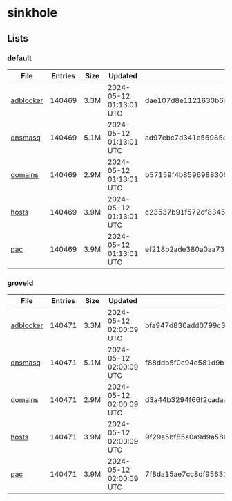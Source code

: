 # sinkhole

## Lists

### default

|File|Entries|Size|Updated|Hash|
|-|-|-|-|-|
|[adblocker](https://raw.githubusercontent.com/groveld/sinkhole/lists/default/adblocker.txt)|140469|3.3M|2024-05-12 01:13:01 UTC|dae107d8e1121630b6d9c860d77722122e9c2d56433832612c826f2a76fc868a|
|[dnsmasq](https://raw.githubusercontent.com/groveld/sinkhole/lists/default/dnsmasq.txt)|140469|5.1M|2024-05-12 01:13:01 UTC|ad97ebc7d341e56985e3cd3886538febd8c2fe99ce9b7ebe540968161b4fdeeb|
|[domains](https://raw.githubusercontent.com/groveld/sinkhole/lists/default/domains.txt)|140469|2.9M|2024-05-12 01:13:01 UTC|b57159f4b8596988309d9cefe0364bbee0edff5fe102307cc2c0fb1b4e9b5ab6|
|[hosts](https://raw.githubusercontent.com/groveld/sinkhole/lists/default/hosts.txt)|140469|3.9M|2024-05-12 01:13:01 UTC|c23537b91f572df8345579448d8c599ecca4df1acdc7f347e4fcdd048d5632ef|
|[pac](https://raw.githubusercontent.com/groveld/sinkhole/lists/default/pac.txt)|140469|3.9M|2024-05-12 01:13:01 UTC|ef218b2ade380a0aa73b0ec090844db975a437f3eaf30a8d77aa22d3073f8a5e|

### groveld

|File|Entries|Size|Updated|Hash|
|-|-|-|-|-|
|[adblocker](https://raw.githubusercontent.com/groveld/sinkhole/lists/groveld/adblocker.txt)|140471|3.3M|2024-05-12 02:00:09 UTC|bfa947d830add0799c345bf3d76c2bfa0136f7570fee321d7535d09842805dd7|
|[dnsmasq](https://raw.githubusercontent.com/groveld/sinkhole/lists/groveld/dnsmasq.txt)|140471|5.1M|2024-05-12 02:00:09 UTC|f88ddb5f0c94e581d9b5e52b3ff48ca40f13cffe1dcf3d3102c26744decd8177|
|[domains](https://raw.githubusercontent.com/groveld/sinkhole/lists/groveld/domains.txt)|140471|2.9M|2024-05-12 02:00:09 UTC|d3a44b3294f66f2cadaa86773e3da8d4cf75758dcd85c7a05550a3d9501a8b3d|
|[hosts](https://raw.githubusercontent.com/groveld/sinkhole/lists/groveld/hosts.txt)|140471|3.9M|2024-05-12 02:00:09 UTC|9f29a5bf85a0a9d9a588cc690be21cfd0148a9cda68db50fb0290ac5ff2f1bf5|
|[pac](https://raw.githubusercontent.com/groveld/sinkhole/lists/groveld/pac.txt)|140471|3.9M|2024-05-12 02:00:09 UTC|7f8da15ae7cc8df956319ecf1b482f20d72faafe8b6b880c505915cebf9f10c1|
